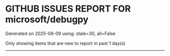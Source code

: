 
# GITHUB ISSUES REPORT FOR microsoft/debugpy


Generated on 2025-08-09 using: stale=30, all=False


Only showing items that are new to report in past 1 day(s)


---





















